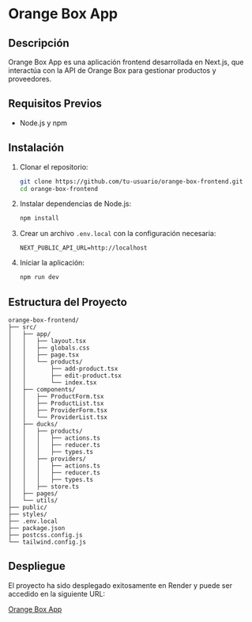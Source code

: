 # Orange Box App

## Descripción

Orange Box App es una aplicación frontend desarrollada en Next.js, que interactúa con la API de Orange Box para gestionar productos y proveedores.

## Requisitos Previos

- Node.js y npm

## Instalación

1. Clonar el repositorio:
   ```bash
   git clone https://github.com/tu-usuario/orange-box-frontend.git
   cd orange-box-frontend
   ```

2. Instalar dependencias de Node.js:
   ```bash
   npm install
   ```

3. Crear un archivo `.env.local` con la configuración necesaria:
   ```dotenv
   NEXT_PUBLIC_API_URL=http://localhost
   ```

4. Iniciar la aplicación:
   ```bash
   npm run dev
   ```

## Estructura del Proyecto

```
orange-box-frontend/
├── src/
│   ├── app/
│   │   ├── layout.tsx
│   │   ├── globals.css
│   │   ├── page.tsx
│   │   └── products/
│   │       ├── add-product.tsx
│   │       ├── edit-product.tsx
│   │       └── index.tsx
│   ├── components/
│   │   ├── ProductForm.tsx
│   │   ├── ProductList.tsx
│   │   ├── ProviderForm.tsx
│   │   └── ProviderList.tsx
│   ├── ducks/
│   │   ├── products/
│   │   │   ├── actions.ts
│   │   │   ├── reducer.ts
│   │   │   ├── types.ts
│   │   ├── providers/
│   │   │   ├── actions.ts
│   │   │   ├── reducer.ts
│   │   │   ├── types.ts
│   │   ├── store.ts
│   ├── pages/
│   └── utils/
├── public/
├── styles/
├── .env.local
├── package.json
├── postcss.config.js
└── tailwind.config.js
```

## Despliegue

El proyecto ha sido desplegado exitosamente en Render y puede ser accedido en la siguiente URL:

[Orange Box App](https://orange-box-app.onrender.com)
